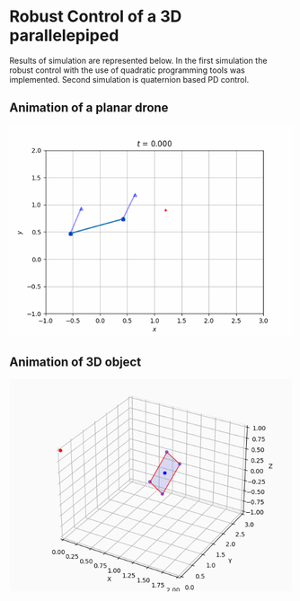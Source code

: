 # Robust Control of a 3D parallelepiped
Results of simulation are represented below. In the first simulation the robust control with the use of quadratic programming tools was implemented. Second simulation is quaternion based PD control.

## Animation of a planar drone
![animation1](2Ddrone/animation.gif)


## Animation of 3D object
![animation2](Brick/animation.gif)

